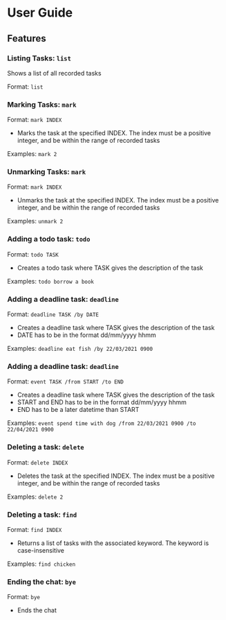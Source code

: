 # User Guide

## Features 

### Listing Tasks: `list`
Shows a list of all recorded tasks

Format: `list`

### Marking Tasks: `mark`

Format: `mark INDEX`

- Marks the task at the specified INDEX. The index must be a positive integer, and be within the range of recorded tasks

Examples: `mark 2`

### Unmarking Tasks: `mark`

Format: `mark INDEX`

- Unmarks the task at the specified INDEX. The index must be a positive integer, and be within the range of recorded tasks

Examples: `unmark 2`

### Adding a todo task: `todo`

Format: `todo TASK`

- Creates a todo task where TASK gives the description of the task

Examples: `todo borrow a book`

### Adding a deadline task: `deadline`

Format: `deadline TASK /by DATE`

- Creates a deadline task where TASK gives the description of the task
- DATE has to be in the format dd/mm/yyyy hhmm

Examples: `deadline eat fish /by 22/03/2021 0900`

### Adding a deadline task: `deadline`

Format: `event TASK /from START /to END`

- Creates a deadline task where TASK gives the description of the task
- START and END has to be in the format dd/mm/yyyy hhmm
- END has to be a later datetime than START

Examples: `event spend time with dog /from 22/03/2021 0900 /to 22/04/2021 0900`

### Deleting a task: `delete`

Format: `delete INDEX`

- Deletes the task at the specified INDEX. The index must be a positive integer, and be within the range of 
recorded tasks

Examples: `delete 2`

### Deleting a task: `find`

Format: `find INDEX`

- Returns a list of tasks with the associated keyword. The keyword
is case-insensitive

Examples: `find chicken`

### Ending the chat: `bye`

Format: `bye`

- Ends the chat



